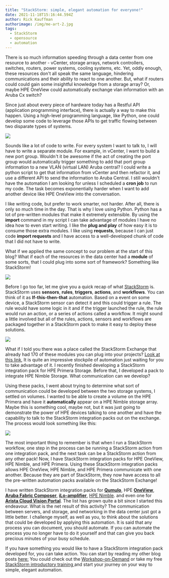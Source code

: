 ```yaml
---
title: "StackStorm: simple, elegant automation for everyone!"
date: 2021-11-18T15:16:44.594Z
author: Rick Kauffman
authorimage: /img/me-art-2.jpg
tags:
  - StackStorm
  - opensource
  - automation
---
```

There is so much information speeding through a data center from one resource to another - vCenter, storage arrays, network controllers, switches, routers, power systems, cooling systems, etc. Yet, oddly enough, these resources don't all speak the same language, hindering communications and their ability to react to one another. But, what if routers could could gain some insightful knowledge from a storage array? Or, maybe HPE OneView could automatically exchange vlan information with an Aruba Cx switch?

Since just about every piece of hardware today has a Restful API (application programming interface), there is actually a way to make this happen. Using a high-level programming language, like Python, one could develop some code to leverage those APIs to get traffic flowing between two disparate types of systems.

![](https://www.techworldwookie.com/images/actors.png)

Sounds like a lot of code to write. For every system I want to talk to, I will have to write a separate module. For example, in vCenter, I want to build a new port group. Wouldn't it be awesome if the act of creating the port group would automatically trigger something to add that port group information to a new VLAN (virtual LAN) Aruba central? I could write a python script to get that information from vCenter and then refactor it, and use a different API to send the information to Aruba Central. I still wouldn't have the automation I am looking for unless I scheduled a **cron job** to run my code. The task becomes exponentially harder when I want to add another device like HPE OneView into the conversation.

I like writing code, but prefer to work smarter, not harder. After all, there is only so much time in the day. That is why I love using Python. Python has a lot of pre-written modules that make it extremely extensible. By using the **import** command in my script I can take advantage of modules I have no idea how to even start writing. I like the **plug and play** of how easy it is to consume those extra modules. I like using **requests**, because I can just code **import requests** and I have access to a well-developed chunk of code that I did not have to write.

What if we applied the same concept to our problem at the start of this blog? What if each of the resources in the data center had a **module** of some sorts, that I could plug into some sort of framework? Something like StackStorm!

![](https://www.techworldwookie.com/images/stackstorm.png)

Before I go too far, let me give you a quick recap of what [StackStorm](https://developer.hpe.com/blog/master-the-automation-universe-the-easy-way-part-1-introduction-to-stack/) is. StackStorm uses **sensors**, **rules**, **triggers**, **actions**, and **workflows**. You can think of it as **If-this-then-that** automation. Based on a event on some device, a StackStorm sensor can detect it and this could trigger a rule. The rule would have some logic in it and if the trigger launched the rule, the rule would run an action, or a series of actions called a workflow. It might sound a little involved but all of the rules, actions, sensors and workflows are packaged together in a StackStorm pack to make it easy to deploy these solutions.

![](https://www.techworldwookie.com/images/process.png)

What if I told you there was a place called the StackStorm Exchange that already had 170 of these modules you can plug into your projects? [Look at this link](https://exchange.stackstorm.org/),  It is quite an impressive stockpile of automation just waiting for you to take advantage of it. I recently finished developing a StackStorm integration pack for HPE Primera Storage. Before that, I developed a pack to integrate HPE Nimble Storage. What communication can we develop?

Using these packs, I went about trying to determine what sort of communication could be developed between the two storage systems, I settled on volumes. I wanted to be able to create a volume on the HPE Primera and have it **automatically** appear on a HPE Nimble storage array. Maybe this is something cool, maybe not, but it was just going to demonstrate the power of HPE devices talking to one another and have the capability to talk to the StackStorm integration packs out on the exchange. The process would look something like this:

![](https://www.techworldwookie.com/images/flow.png)

The most important thing to remember is that when I run a StackStorm workflow, one step in the process can be running a StackStorm action from one integration pack, and the next task can be a StackStorm action from any other pack! Now, I have StackStorm integration packs for HPE OneView, HPE Nimble, and HPE Primera. Using these StackStorm integration packs allows HPE OneView, HPE Nimble, and HPE Primera communicate with one another. Because they are part of StackStorm, they now have access to all the pre-written automation packs available on the StackStorm Exchange! 

I have written StackStorm integration packs for **[Qumulo](https://github.com/xod442/Stackstorm-qumulo)**, HPE **[OneView](https://github.com/HewlettPackard/stackstorm-hpe-oneview)**, **[Aruba Fabric Composer](https://github.com/HewlettPackard/stackstorm-aruba-fc)**, **[iLo-amplifier](https://github.com/xod442/stackstorm-hpe-iloamplifier)**, [HPE Nimble](https://github.com/HewlettPackard/stackstorm-hpe-nimble). and even one for **[Arista Cloud Vision Portal](https://github.com/xod442/stackstorm-arista-dev)**. The list has grown quite a bit since I started this endeavour. What is the net result of this activity? The communication between servers, and storage, and networking in the data center just got a little better. I challenge myself, as well as you, to think about the solutions that could be developed by applying this automation. It is said that any process you can document, you should automate. If you can automate the process you no longer have to do it yourself and that can give you back precious minutes of your busy schedule.

If you have something you would like to have a StackStorm integration pack developed for, you can take action. You can start by reading my other blog posts [here:](https://developer.hpe.com/search/?term=stackstorm) You could check out the [Workshop-on-Demand](/hackshack/workshop/21) or take my free [StackStorm introductory training ](https://github.com/xod442/stackstorm-tutorial)and start your journey on your way to simple, elegant automation.